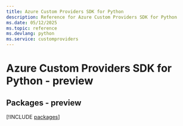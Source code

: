 ```yaml
---
title: Azure Custom Providers SDK for Python
description: Reference for Azure Custom Providers SDK for Python
ms.date: 05/12/2025
ms.topic: reference
ms.devlang: python
ms.service: customproviders
---
```

# Azure Custom Providers SDK for Python - preview
## Packages - preview
[!INCLUDE [packages](custom-providers-index.md)]